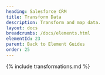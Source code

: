 ```yaml
---
heading: Salesforce CRM
title: Transform Data
description: Transform and map data.
layout: docs
breadcrumbs: /docs/elements.html
elementId: 23
parent: Back to Element Guides
order: 25
---
```


{% include transformations.md %}
